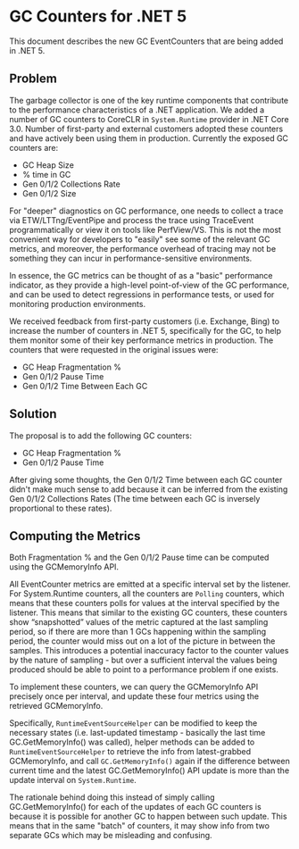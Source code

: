 # GC Counters for .NET 5

This document describes the new GC EventCounters that are being added in .NET 5.

## Problem

The garbage collector is one of the key runtime components that contribute to the performance characteristics of a .NET application. We added a number of GC counters to CoreCLR in `System.Runtime` provider in .NET Core 3.0. Number of first-party and external customers adopted these counters and have actively been using them in production.
Currently the exposed GC counters are:

* GC Heap Size
* % time in GC
* Gen 0/1/2 Collections Rate
* Gen 0/1/2 Size

For "deeper" diagnostics on GC performance, one needs to collect a trace via ETW/LTTng/EventPipe and process the trace using TraceEvent programmatically or view it on tools like PerfView/VS. This is not the most convenient way for developers to "easily" see some of the relevant GC metrics, and moreover, the performance overhead of tracing may not be something they can incur in performance-sensitive environments.

In essence, the GC metrics can be thought of as a "basic" performance indicator, as they provide a high-level point-of-view of the GC performance, and can be used to detect regressions in performance tests, or used for monitoring  production environments.

We received feedback from first-party customers (i.e. Exchange, Bing) to increase the number of counters in .NET 5, specifically for the GC, to help them monitor some of their key performance metrics in production. The counters that were requested in the original issues were:
* GC Heap Fragmentation %
* Gen 0/1/2 Pause Time
* Gen 0/1/2 Time Between Each GC

## Solution

The proposal is to add the following GC counters:

* GC Heap Fragmentation %
* Gen 0/1/2 Pause Time 

After giving some thoughts, the Gen 0/1/2 Time between each GC counter didn't make much sense to add because it can be inferred from the existing Gen 0/1/2 Collections Rates (The time between each GC is inversely proportional to these rates).

## Computing the Metrics

Both Fragmentation % and the Gen 0/1/2 Pause time can be computed using the GCMemoryInfo API. 

All EventCounter metrics are emitted at a specific interval set by the listener. For System.Runtime counters, all the counters are `Polling` counters, which means that these counters polls for values at the interval specified by the listener. This means that similar to the existing GC counters, these counters show “snapshotted” values of the metric captured at the last sampling period, so if there are more than 1 GCs happening within the sampling period, the counter would miss out on a lot of the picture in between the samples. This introduces a potential inaccuracy factor to the counter values by the nature of sampling - but over a sufficient interval the values being produced should be able to point to a performance problem if one exists.

To implement these counters, we can query the GCMemoryInfo API precisely once per interval, and update these four metrics using the retrieved GCMemoryInfo.

Specifically, `RuntimeEventSourceHelper` can be modified to keep the necessary states (i.e. last-updated timestamp - basically the last time GC.GetMemoryInfo() was called), helper methods can be added to `RuntimeEventSourceHelper` to retrieve the info from latest-grabbed GCMemoryInfo, and call `GC.GetMemoryInfo()` again if the difference between current time and the latest GC.GetMemoryInfo() API update is more than the update interval on `System.Runtime`.

The rationale behind doing this instead of simply calling GC.GetMemoryInfo() for each of the updates of each GC counters is because it is possible for another GC to happen between such update. This means that in the same "batch" of counters, it may show info from two separate GCs which may be misleading and confusing.
